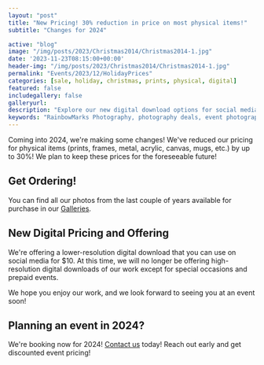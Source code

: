```yaml
---
layout: "post"
title: "New Pricing! 30% reduction in price on most physical items!"
subtitle: "Changes for 2024"

active: "blog"
image: "/img/posts/2023/Christmas2014/Christmas2014-1.jpg"
date: '2023-11-23T08:15:00+00:00'
header-img: "/img/posts/2023/Christmas2014/Christmas2014-1.jpg"
permalink: "Events/2023/12/HolidayPrices"
categories: [sale, holiday, christmas, prints, physical, digital]
featured: false
includegallery: false
galleryurl: 
description: "Explore our new digital download options for social media, perfect for capturing your special moments. Book your 2024 event now and benefit from early booking discounts. "
keywords: "RainbowMarks Photography, photography deals, event photography sale, photography discount codes, professional photo prints, digital photo downloads, exclusive photography offers, 2023 event highlights, photography specials, holiday"
---
```

Coming into 2024, we're making some changes! We've reduced our pricing for physical items (prints, frames, metal, acrylic, canvas, mugs, etc.) by up to 30%! We plan to keep these prices for the foreseeable future!

## Get Ordering!
You can find all our photos from the last couple of years available for purchase in our [Galleries](https://photos.rainbowmarks.com/).

## New Digital Pricing and Offering 
We're offering a lower-resolution digital download that you can use on social media for $10. At this time, we will no longer be offering high-resolution digital downloads of our work except for special occasions and prepaid events. 

We hope you enjoy our work, and we look forward to seeing you at an event soon!

## Planning an event in 2024?
We're booking now for 2024! [Contact us](https://cjh.am/rbmcontact) today! Reach out early and get discounted event pricing!
